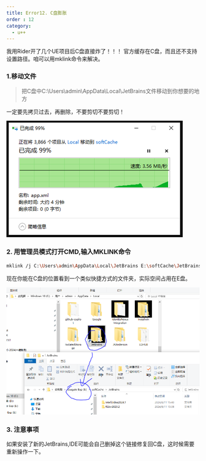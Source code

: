 ```yaml
---
title: Error12. C盘膨胀
order : 12
category:
  - u++
---
```


<chatmessage avatar="../../assets/emoji/hx.png" :avatarWidth="40">
我用Rider开了几个UE项目后C盘直接炸了！！！
</chatmessage>

<chatmessage avatar="../../assets/emoji/dsyj.png" :avatarWidth="40" alignLeft>
官方缓存在C盘，而且还不支持设置路径。咱可以用mklink命令来解决。
</chatmessage>

### 1.移动文件

> 把C盘中C:\Users\admin\AppData\Local\JetBrains文件移动到你想要的地方


<chatmessage avatar="../../assets/emoji/dsyj.png" :avatarWidth="40" alignLeft>
一定要先拷贝过去，再删除，不要剪切不要剪切！
</chatmessage>

![](..%2Fassets%2Fmovefile.png)

### 2. 用管理员模式打开CMD,输入MKLINK命令

```bash
mklink /j C:\Users\admin\AppData\Local\JetBrains E:\softCache\JetBrains
```

<chatmessage avatar="../../assets/emoji/dsyj.png" :avatarWidth="40" alignLeft>
现在你能在C盘的位置看到一个类似快捷方式的文件夹，实际空间占用在E盘。
</chatmessage>

![](..%2Fassets%2Fmovefile2.png)

### 3. 注意事项

<chatmessage avatar="../../assets/emoji/dsyj.png" :avatarWidth="40" alignLeft>
如果安装了新的JetBrains,IDE可能会自己删掉这个链接修复回C盘，这时候需要重新操作一下。
</chatmessage>